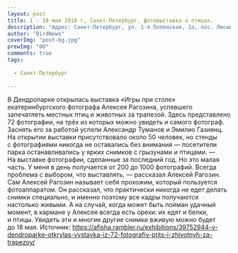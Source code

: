 ```yaml
---
layout: post
title: 1 - 18 мая 2018 г, Санкт-Петербург, фотовыставка о птицах.
description: "Адрес: Санкт-Петербург, ул. 1-я Полянская, 1а, пос. Лисий нос. Дендропарк "
author: "BirdNews"
coverImg: "post-bg.jpg"
prewImg: "00"
comments: true
tags:
 
  - Санкт-Петербург
 
---
```


В Дендропарке открылась выставка «Игры при столе» екатеринбургского фотографа Алексея Рагозина, успевшего запечатлеть местных птиц и животных за трапезой. Здесь представлено 72 фотографии, на трёх из которых можно увидеть и самого фотограф. Заснять его за работой успели Александр Туманов и Эмилио Газиянц. На открытии выставки присутствовало около 50 человек, но стенды с фотографиями никогда не оставались без внимания — посетители парка останавливались у ярких снимков с грызунами и птицами.
— На выставке фотографии, сделанные за последний год. Но это малая часть. У меня в день получается от 200 до 1000 фотографий. Всегда проблема с выбором, что выставлять, — рассказал Алексей Рагозин.
Сам Алексей Рагозин называет себя прохожим, который пользуется фотоаппаратом. Он рассказал, что практически никогда не едет делать снимки специально, и именно поэтому все кадры получаются настолько живыми. А на случай, когда может быть пойман удачный момент, в кармане у Алексея всегда есть орехи: их едят и белки, и птицы.
Увидеть эти и многие другие снимки вживую можно будет до 18 мая. 
Источник: https://afisha.rambler.ru/exhibitions/39752944-v-dendroparke-otkrylas-vystavka-iz-72-fotografiy-ptits-i-zhivotnyh-za-trapezoy/